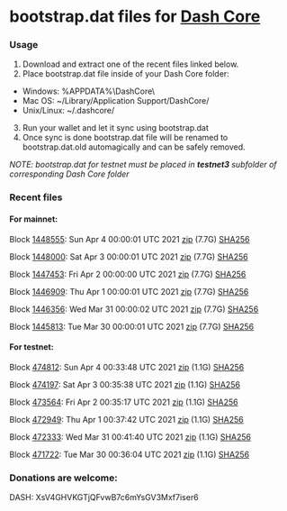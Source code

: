 # bootstrap.dat files for [Dash Core](https://github.com/dashpay/dash)

### Usage

1. Download and extract one of the recent files linked below.
2. Place bootstrap.dat file inside of your Dash Core folder:
 - Windows: %APPDATA%\DashCore\
 - Mac OS: ~/Library/Application Support/DashCore/
 - Unix/Linux: ~/.dashcore/
3. Run your wallet and let it sync using bootstrap.dat
4. Once sync is done bootstrap.dat file will be renamed to bootstrap.dat.old automagically and can be safely removed.

_NOTE: bootstrap.dat for testnet must be placed in **testnet3** subfolder of corresponding Dash Core folder_

### Recent files

#### For mainnet:

Block [1448555](https://insight.dash.org/insight/block/0000000000000002291586a9f891b00eab40c5fbdb872f371f37ae9d6d5240f9): Sun Apr  4 00:00:01 UTC 2021 [zip](https://dash-bootstrap.ams3.digitaloceanspaces.com/mainnet/2021-04-04/bootstrap.dat.zip) (7.7G) [SHA256](https://dash-bootstrap.ams3.digitaloceanspaces.com/mainnet/2021-04-04/sha256.txt)

Block [1448000](https://insight.dash.org/insight/block/0000000000000012764f459831fbb9de6c21d842ef63f648809563f65130ee67): Sat Apr  3 00:00:01 UTC 2021 [zip](https://dash-bootstrap.ams3.digitaloceanspaces.com/mainnet/2021-04-03/bootstrap.dat.zip) (7.7G) [SHA256](https://dash-bootstrap.ams3.digitaloceanspaces.com/mainnet/2021-04-03/sha256.txt)

Block [1447453](https://insight.dash.org/insight/block/0000000000000010dfaae1b66d00654ddc672df999e00c8f7693f5799aac690f): Fri Apr  2 00:00:00 UTC 2021 [zip](https://dash-bootstrap.ams3.digitaloceanspaces.com/mainnet/2021-04-02/bootstrap.dat.zip) (7.7G) [SHA256](https://dash-bootstrap.ams3.digitaloceanspaces.com/mainnet/2021-04-02/sha256.txt)

Block [1446909](https://insight.dash.org/insight/block/000000000000000d84516d6f94ce2d045663d37b4663f170c492c9f2a36e353f): Thu Apr  1 00:00:01 UTC 2021 [zip](https://dash-bootstrap.ams3.digitaloceanspaces.com/mainnet/2021-04-01/bootstrap.dat.zip) (7.7G) [SHA256](https://dash-bootstrap.ams3.digitaloceanspaces.com/mainnet/2021-04-01/sha256.txt)

Block [1446356](https://insight.dash.org/insight/block/0000000000000009ffc8a6300f456796227d2aa0b5aafaf7153ec179b0709534): Wed Mar 31 00:00:02 UTC 2021 [zip](https://dash-bootstrap.ams3.digitaloceanspaces.com/mainnet/2021-03-31/bootstrap.dat.zip) (7.7G) [SHA256](https://dash-bootstrap.ams3.digitaloceanspaces.com/mainnet/2021-03-31/sha256.txt)

Block [1445813](https://insight.dash.org/insight/block/000000000000000c5afd18d7654c0ad3c22b4c75884c968ea2d5070f4378ed3f): Tue Mar 30 00:00:01 UTC 2021 [zip](https://dash-bootstrap.ams3.digitaloceanspaces.com/mainnet/2021-03-30/bootstrap.dat.zip) (7.7G) [SHA256](https://dash-bootstrap.ams3.digitaloceanspaces.com/mainnet/2021-03-30/sha256.txt)


#### For testnet:

Block [474812](https://testnet-insight.dashevo.org/insight/block/0000014b464338ec2a2e28153f0fc0f49afa1b4a7802f3c0ec7bc06c8bbf2738): Sun Apr  4 00:33:48 UTC 2021 [zip](https://dash-bootstrap.ams3.digitaloceanspaces.com/testnet/2021-04-04/bootstrap.dat.zip) (1.1G) [SHA256](https://dash-bootstrap.ams3.digitaloceanspaces.com/testnet/2021-04-04/sha256.txt)

Block [474197](https://testnet-insight.dashevo.org/insight/block/00000208bac015ceb5893aab3674302be009be7e03e41d6d7aee2e5bd7c793b7): Sat Apr  3 00:35:38 UTC 2021 [zip](https://dash-bootstrap.ams3.digitaloceanspaces.com/testnet/2021-04-03/bootstrap.dat.zip) (1.1G) [SHA256](https://dash-bootstrap.ams3.digitaloceanspaces.com/testnet/2021-04-03/sha256.txt)

Block [473564](https://testnet-insight.dashevo.org/insight/block/000000a90685db8ee1299445fa4eb2cae71301fb487be0ad05d836cf2fcb9466): Fri Apr  2 00:35:17 UTC 2021 [zip](https://dash-bootstrap.ams3.digitaloceanspaces.com/testnet/2021-04-02/bootstrap.dat.zip) (1.1G) [SHA256](https://dash-bootstrap.ams3.digitaloceanspaces.com/testnet/2021-04-02/sha256.txt)

Block [472949](https://testnet-insight.dashevo.org/insight/block/000001bc2244aa5d554ce767781e6ebde1438d785a6ddfc99bd4e4c31274613f): Thu Apr  1 00:37:42 UTC 2021 [zip](https://dash-bootstrap.ams3.digitaloceanspaces.com/testnet/2021-04-01/bootstrap.dat.zip) (1.1G) [SHA256](https://dash-bootstrap.ams3.digitaloceanspaces.com/testnet/2021-04-01/sha256.txt)

Block [472333](https://testnet-insight.dashevo.org/insight/block/0000009813f7c9abc4cc5f656f26e522f8ee4aed6ede77b4c952f86cb9df8cc0): Wed Mar 31 00:41:40 UTC 2021 [zip](https://dash-bootstrap.ams3.digitaloceanspaces.com/testnet/2021-03-31/bootstrap.dat.zip) (1.1G) [SHA256](https://dash-bootstrap.ams3.digitaloceanspaces.com/testnet/2021-03-31/sha256.txt)

Block [471722](https://testnet-insight.dashevo.org/insight/block/000000093f6f5a023462e90ab86a889034a4b61d7af8dc6b091cbedd231df47c): Tue Mar 30 00:36:04 UTC 2021 [zip](https://dash-bootstrap.ams3.digitaloceanspaces.com/testnet/2021-03-30/bootstrap.dat.zip) (1.1G) [SHA256](https://dash-bootstrap.ams3.digitaloceanspaces.com/testnet/2021-03-30/sha256.txt)


### Donations are welcome:

DASH: XsV4GHVKGTjQFvwB7c6mYsGV3Mxf7iser6
